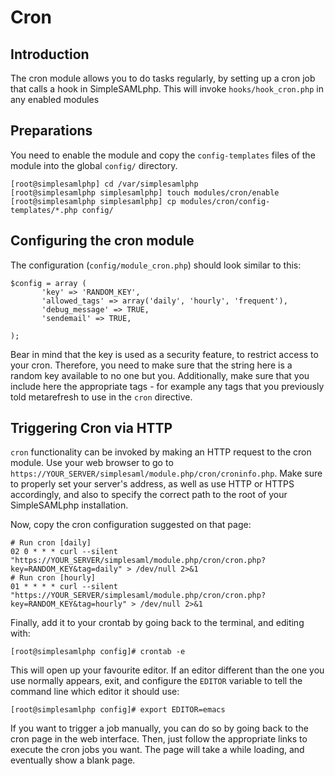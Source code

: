 Cron
=============================

<!-- 
	This file is written in Markdown syntax. 
	For more information about how to use the Markdown syntax, read here:
	http://daringfireball.net/projects/markdown/syntax
-->


<!-- {{TOC}} -->

Introduction
------------

The cron module allows you to do tasks regularly, by setting up a cron
job that calls a hook in SimpleSAMLphp.  This will invoke
`hooks/hook_cron.php` in any enabled modules


Preparations
------------

You need to enable the module and copy the `config-templates` files of the module into the global `config/` directory.

	[root@simplesamlphp] cd /var/simplesamlphp
	[root@simplesamlphp simplesamlphp] touch modules/cron/enable
	[root@simplesamlphp simplesamlphp] cp modules/cron/config-templates/*.php config/


Configuring the cron module
---------------------------

The configuration (`config/module_cron.php`) should look similar to this:

	$config = array (
	       'key' => 'RANDOM_KEY',
	       'allowed_tags' => array('daily', 'hourly', 'frequent'),
	       'debug_message' => TRUE,
	       'sendemail' => TRUE,
	
	);

Bear in mind that the key is used as a security feature, to restrict
access to your cron. Therefore, you need to make sure that the string
here is a random key available to no one but you. Additionally, make
sure that you include here the appropriate tags - for example any tags
that you previously told metarefresh to use in the `cron` directive.

Triggering Cron via HTTP
---------------------------

`cron` functionality can be invoked by making an HTTP request to the
cron module.  Use your web browser to go to
`https://YOUR_SERVER/simplesaml/module.php/cron/croninfo.php`. Make
sure to properly set your server's address, as well as use HTTP or
HTTPS accordingly, and also to specify the correct path to the root of
your SimpleSAMLphp installation.

Now, copy the cron configuration suggested on that page:

	# Run cron [daily]
	02 0 * * * curl --silent "https://YOUR_SERVER/simplesaml/module.php/cron/cron.php?key=RANDOM_KEY&tag=daily" > /dev/null 2>&1
	# Run cron [hourly]
	01 * * * * curl --silent "https://YOUR_SERVER/simplesaml/module.php/cron/cron.php?key=RANDOM_KEY&tag=hourly" > /dev/null 2>&1

Finally, add it to your crontab by going back to the terminal, and editing with:

	[root@simplesamlphp config]# crontab -e

This will open up your favourite editor. If an editor different than
the one you use normally appears, exit, and configure the `EDITOR`
variable to tell the command line which editor it should use:

	[root@simplesamlphp config]# export EDITOR=emacs

If you want to trigger a job manually, you can do
so by going back to the cron page in the web interface. Then, just
follow the appropriate links to execute the cron jobs you want. The
page will take a while loading, and eventually show a blank page.


